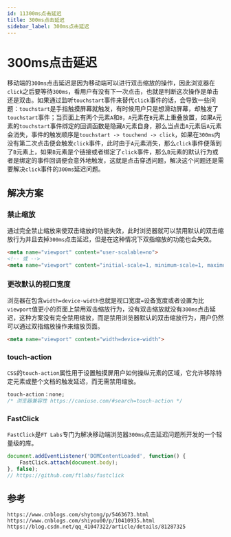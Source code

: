```yaml
---
id: 11300ms点击延迟
title: 300ms点击延迟
sidebar_label: 300ms点击延迟
---
```


# 300ms点击延迟
移动端的`300ms`点击延迟是因为移动端可以进行双击缩放的操作，因此浏览器在`click`之后要等待`300ms`，看用户有没有下一次点击，也就是判断这次操作是单击还是双击。如果通过监听`touchstart`事件来替代`click`事件的话，会导致一些问题：`touchstart`是手指触摸屏幕就触发，有时候用户只是想滑动屏幕，却触发了`touchstart`事件；当页面上有两个元素`A`和`B`，`A`元素在`B`元素上重叠放置，如果`A`元素的`touchstart`事件绑定的回调函数是隐藏`A`元素自身，那么当点击`A`元素后`A`元素会消失，事件的触发顺序是`touchstart -> touchend -> click`，如果在`300ms`内没有第二次点击便会触发`click`事件，此时由于`A`元素消失，那么`click`事件便落到了`B`元素上，如果`B`元素是个链接或者绑定了`click`事件，那么`B`元素的默认行为或者是绑定的事件回调便会意外地触发，这就是点击穿透问题，解决这个问题还是需要解决`click`事件的`300ms`延迟问题。

## 解决方案

### 禁止缩放
通过完全禁止缩放来使双击缩放的功能失效，此时浏览器就可以禁用默认的双击缩放行为并且去掉`300ms`点击延迟，但是在这种情况下双指缩放的功能也会失效。

```html
<meta name="viewport" content="user-scalable=no">
<!-- 或 -->
<meta name="viewport" content="initial-scale=1, minimum-scale=1, maximum-scale=1">
```

### 更改默认的视口宽度
浏览器在包含`width=device-width`也就是视口宽度`=`设备宽度或者设置为比`viewport`值更小的页面上禁用双击缩放行为，没有双击缩放就没有`300ms`点击延迟，这种方案没有完全禁用缩放，而是禁用浏览器默认的双击缩放行为，用户仍然可以通过双指缩放操作来缩放页面。

```html
<meta name="viewport" content="width=device-width">
```

### touch-action
`CSS`的`touch-action`属性用于设置触摸屏用户如何操纵元素的区域，它允许移除特定元素或整个文档的触发延迟，而无需禁用缩放。

```css
touch-action：none;
/* 浏览器兼容性 https://caniuse.com/#search=touch-action */
```

### FastClick 
`FastClick`是`FT Labs`专门为解决移动端浏览器`300ms`点击延迟问题所开发的一个轻量级的库。

```javascript
document.addEventListener('DOMContentLoaded', function() {
    FastClick.attach(document.body);
}, false);
// https://github.com/ftlabs/fastclick
```



## 参考

```
https://www.cnblogs.com/shytong/p/5463673.html
https://www.cnblogs.com/shiyou00/p/10410935.html
https://blog.csdn.net/qq_41047322/article/details/81287325
```
